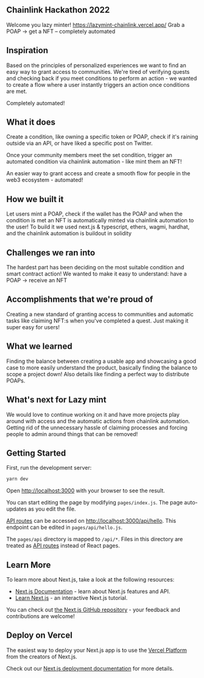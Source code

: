 ## Chainlink Hackathon 2022

Welcome you lazy minter! https://lazymint-chainlink.vercel.app/ 
Grab a POAP -> get a NFT – completely automated

## Inspiration
Based on the principles of personalized experiences we want to find an easy way to grant access to communities. We're tired of verifying quests and checking back if you meet conditions to perform an action - we wanted to create a flow where a user instantly triggers an action once conditions are met. 

Completely automated!

## What it does
Create a condition, like owning a specific token or POAP, check if it's raining outside via an API, or have liked a specific post on Twitter.

Once your community members meet the set condition, trigger an automated condition via chainlink automation - like mint them an NFT! 

An easier way to grant access and create a smooth flow for people in the web3 ecosystem - automated!

## How we built it
Let users mint a POAP, check if the wallet has the POAP and when the condition is met an NFT is automatically minted via chainlink automation to the user! To build it we used next.js & typescript, ethers, wagmi, hardhat, and the chainlink automation is buildout in solidity 

## Challenges we ran into
The hardest part has been deciding on the most suitable condition and smart contract action! We wanted to make it easy to understand: have a POAP -> receive an NFT

## Accomplishments that we're proud of
Creating a new standard of granting access to communities and automatic tasks like claiming NFT:s when you've completed a quest. Just making it super easy for users! 

## What we learned
Finding the balance between creating a usable app and showcasing a good case to more easily understand the product, basically finding the balance to scope a project down! Also details like finding a perfect way to distribute POAPs.

## What's next for Lazy mint
We would love to continue working on it and have more projects play around with access and the automatic actions from chainlink automation. Getting rid of the unnecessary hassle of claiming processes and forcing people to admin around things that can be removed!


## Getting Started

First, run the development server:

```bash
yarn dev
```

Open [http://localhost:3000](http://localhost:3000) with your browser to see the result.

You can start editing the page by modifying `pages/index.js`. The page auto-updates as you edit the file.

[API routes](https://nextjs.org/docs/api-routes/introduction) can be accessed on [http://localhost:3000/api/hello](http://localhost:3000/api/hello). This endpoint can be edited in `pages/api/hello.js`.

The `pages/api` directory is mapped to `/api/*`. Files in this directory are treated as [API routes](https://nextjs.org/docs/api-routes/introduction) instead of React pages.

## Learn More

To learn more about Next.js, take a look at the following resources:

- [Next.js Documentation](https://nextjs.org/docs) - learn about Next.js features and API.
- [Learn Next.js](https://nextjs.org/learn) - an interactive Next.js tutorial.

You can check out [the Next.js GitHub repository](https://github.com/vercel/next.js/) - your feedback and contributions are welcome!

## Deploy on Vercel

The easiest way to deploy your Next.js app is to use the [Vercel Platform](https://vercel.com/new?utm_source=github.com&utm_medium=referral&utm_campaign=turborepo-readme) from the creators of Next.js.

Check out our [Next.js deployment documentation](https://nextjs.org/docs/deployment) for more details.

